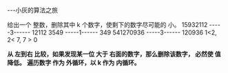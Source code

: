 

---小灰的算法之旅


给出一个 整数，删除其中 k 个数字，使剩下的数字尽可能的 小。
15932112 -----3------ 12112
3549 -----1------ 349
541270936 -----3------ 120936         1<2, 2< 7, 7 > 0   

**从 左到右 比较，如果发现某一位 大于 右面的数字，那么删除该数字， 必然使 值降低。**
**遍历数字 作为 外循环，以 k 作为 内循环。**